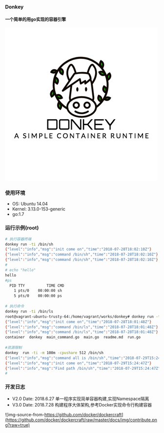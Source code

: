 ### Donkey

#### 一个简单的用go实现的容器引擎

![donkey](./img/logo.png)
### 使用环境
- OS: Ubuntu 14.04
- Kernel: 3.13.0-153-generic
- go:1.7


### 运行示例(root)
```bash
# 执行容器终端
donkey run -ti /bin/sh
{"level":"info","msg":"init come on","time":"2018-07-28T18:02:10Z"}
{"level":"info","msg":"command /bin/sh","time":"2018-07-28T18:02:10Z"}
{"level":"info","msg":"command /bin/sh","time":"2018-07-28T18:02:10Z"}
#
# echo "hello"
hello
#ps
  PID TTY          TIME CMD
    1 pts/0    00:00:00 sh
    5 pts/0    00:00:00 ps

# 执行命令
donkey run -ti /bin/ls
root@vagrant-ubuntu-trusty-64:/home/vagrant/works/donkey# donkey run -ti /bin/ls
{"level":"info","msg":"init come on","time":"2018-07-28T18:01:48Z"}
{"level":"info","msg":"command /bin/ls","time":"2018-07-28T18:01:48Z"}
{"level":"info","msg":"command /bin/ls","time":"2018-07-28T18:01:48Z"}
container  donkey  main_command.go  main.go  readme.md	run.go

#资源限制
donkey  run -ti -m 100m -cpushare 512 /bin/sh
{"level":"info","msg":"command all is /bin/sh","time":"2018-07-29T15:24:47Z"}
{"level":"info","msg":"init come on","time":"2018-07-29T15:24:47Z"}
{"level":"info","msg":"Find path /bin/sh","time":"2018-07-29T15:24:47Z"}
#
```

### 开发日志
- V2.0
Date: 2018.6.27
单一程序实现简单容器构建,实现Namespace隔离
- V3.0 
Date: 2018.7.28
构建程序大体架构,参考Docker实现命令行构建容器


![img-source-from-https://github.com/docker/dockercraft](https://github.com/docker/dockercraft/raw/master/docs/img/contribute.png?raw=true)